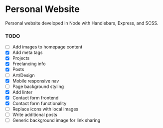# Personal Website

Personal website developed in Node with Handlebars, Express, and SCSS.

### TODO
- [ ] Add images to homepage content
- [x] Add meta tags
- [x] Projects
- [x] Freelancing info
- [x] Posts
- [ ] Art/Design
- [x] Mobile responsive nav
- [ ] Page background styling
- [x] Add linter
- [x] Contact form frontend
- [x] Contact form functionality
- [ ] Replace icons with local images
- [ ] Write additional posts
- [ ] Generic background image for link sharing
